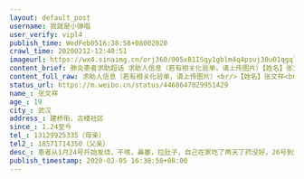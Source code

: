 ```yaml
---
layout: default_post
username: 我就是小弹唱
user_verify: vipl4
publish_time: WedFeb0516:38:58+08002020
crawl_time: 20200212-12:40:51
imageurl: https://wx4.sinaimg.cn/orj360/005xB1ISgy1gblm4q4psuj30u01qgqls.jpg,https://wx2.sinaimg.cn/orj360/005xB1ISgy1gblm4qsl0mj30u01hc1h6.jpg,https://wx3.sinaimg.cn/orj360/005xB1ISgy1gblm4riep0j30u01hce2s.jpg,https://wx1.sinaimg.cn/orj360/005xB1ISgy1gblm4t62wrj30u0140gp8.jpg,https://wx4.sinaimg.cn/orj360/005xB1ISgy1gblm4tkiodj30u0140q6v.jpg
content_brief: 肺炎患者求助超话 求助人信息（若有相关化验单，请上传图片）【姓名】张文祥【年龄】19【所在城市】武汉【所在小区、社区】建桥街，古楼社区【患病时间】1.24至今【联系方式】13129925335（母亲）【其他紧急联系人】18571714350（父亲）【病情描述】患者从1月24号开始发烧，干咳，鼻塞，拉 ...全文
content_full_raw: 求助人信息（若有相关化验单，请上传图片）<br/>【姓名】张文祥<br/>【年龄】19<br/>【所在城市】武汉<br/>【所在小区、社区】建桥街，古楼社区<br/>【患病时间】1.24至今<br/>【联系方式】13129925335（母亲）<br/>【其他紧急联系人】18571714350（父亲）<br/>【病情描述】患者从1月24号开始发烧，干咳，鼻塞，拉肚子，自己在家吃了两天了药没好，26号到汉阳五医院抽血检查之后，医生开了三天药在家吃仍没好转，28号又到汉阳五医院做CT检查之后，医生继续开药让在家吃，至到2月3号还是没见好，又在汉阳五医院做了抽血和CT检查之后，医生说肺部感染比上次更严重，开了3天的针让我们打，今天第三针已打完孩子还是发烧和干咳，乏力，头晕，呼吸有点喘气。
status_url: https://m.weibo.cn/status/4468647029951429
name_: 张文祥
age_: 19
city_: 武汉
address_: 建桥街，古楼社区
since_: 1.24至今
tel_: 13129925335（母亲）
tel2_: 18571714350（父亲）
desc_: 患者从1月24号开始发烧，干咳，鼻塞，拉肚子，自己在家吃了两天了药没好，26号到汉阳五医院抽血检查之后，医生开了三天药在家吃仍没好转，28号又到汉阳五医院做CT检查之后，医生继续开药让在家吃，至到2月3号还是没见好，又在汉阳五医院做了抽血和CT检查之后，医生说肺部感染比上次更严重，开了3天的针让我们打，今天第三针已打完孩子还是发烧和干咳，乏力，头晕，呼吸有点喘气。
publish_timestamp: 2020-02-05 16:38:58+08:00
---
```

